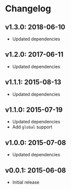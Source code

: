 # Changelog

## v1.3.0: 2018-06-10

- Updated dependencies

## v1.2.0: 2017-06-11

- Updated dependencies

## v1.1.1: 2015-08-13

- Updated dependencies

## v1.1.0: 2015-07-19

- Updated dependencies
- Add `global` support

## v1.0.0: 2015-07-08

- Updated dependencies

## v0.0.1: 2015-06-08

- Initial release
